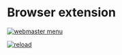 # Browser extension

[![webmaster menu](https://github-readme-stats.vercel.app/api/pin/?username=WebVPF&repo=webmaster-menu)](https://github.com/WebVPF/webmaster-menu)

[![reload](https://github-readme-stats.vercel.app/api/pin/?username=WebVPF&repo=wn-reload)](https://github.com/WebVPF/wn-reload)
